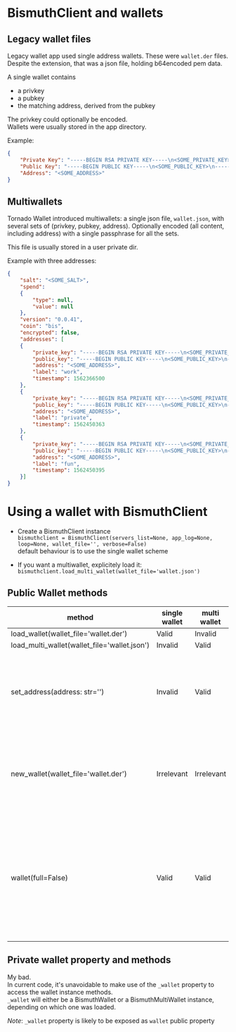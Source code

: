 # BismuthClient and wallets

## Legacy wallet files

Legacy wallet app used single address wallets. These were `wallet.der` files.  
Despite the extension, that was a json file, holding b64encoded pem data.  

A single wallet contains
- a privkey
- a pubkey
- the matching address, derived from the pubkey

The privkey could optionally be encoded.  
Wallets were usually stored in the app directory.

Example:
```json
{
    "Private Key": "-----BEGIN RSA PRIVATE KEY-----\n<SOME_PRIVATE_KEY>\n-----END RSA PRIVATE KEY-----",
    "Public Key": "-----BEGIN PUBLIC KEY-----\n<SOME_PUBLIC_KEY>\n-----END PUBLIC KEY-----",
    "Address": "<SOME_ADDRESS>"
}
```

## Multiwallets

Tornado Wallet introduced multiwallets: a single json file, `wallet.json`, with several sets of (privkey, pubkey, address).
Optionally encoded (all content, including address) with a single passphrase for all the sets.

This file is usually stored in a user private dir.

Example with three addresses:
```json
{
    "salt": "<SOME_SALT>",
    "spend":
    {
        "type": null,
        "value": null
    },
    "version": "0.0.41",
    "coin": "bis",
    "encrypted": false,
    "addresses": [
    {
        "private_key": "-----BEGIN RSA PRIVATE KEY-----\n<SOME_PRIVATE_KEY>\n-----END RSA PRIVATE KEY-----",
        "public_key": "-----BEGIN PUBLIC KEY-----\n<SOME_PUBLIC_KEY>\n-----END PUBLIC KEY-----",
        "address": "<SOME_ADDRESS>",
        "label": "work",
        "timestamp": 1562366500
    },
    {
        "private_key": "-----BEGIN RSA PRIVATE KEY-----\n<SOME_PRIVATE_KEY>\n-----END RSA PRIVATE KEY-----",
        "public_key": "-----BEGIN PUBLIC KEY-----\n<SOME_PUBLIC_KEY>\n-----END PUBLIC KEY-----",
        "address": "<SOME_ADDRESS>",
        "label": "private",
        "timestamp": 1562450363
    },
    {
        "private_key": "-----BEGIN RSA PRIVATE KEY-----\n<SOME_PRIVATE_KEY>\n-----END RSA PRIVATE KEY-----",
        "public_key": "-----BEGIN PUBLIC KEY-----\n<SOME_PUBLIC_KEY>\n-----END PUBLIC KEY-----",
        "address": "<SOME_ADDRESS>",
        "label": "fun",
        "timestamp": 1562450395
    }]
}
```

# Using a wallet with BismuthClient

- Create a BismuthClient instance  
`bismuthclient = BismuthClient(servers_list=None, app_log=None, loop=None, wallet_file='', verbose=False)`  
default behaviour is to use the single wallet scheme

- If you want a multiwallet, explicitely load it:  
`bismuthclient.load_multi_wallet(wallet_file='wallet.json')`

## Public Wallet methods

| method | single wallet | multi wallet | Comment
|--------|---------------|--------------|---------
|load_wallet(wallet_file='wallet.der') | Valid | Invalid | 
|load_multi_wallet(wallet_file='wallet.json') | Invalid | Valid |
|set_address(address: str='')| Invalid | Valid | Define active address of the multiwallet, address must exist in the multiwallet
|new_wallet(wallet_file='wallet.der') | Irrelevant | Irrelevant | Creates a new single wallet, does not load it. current wallet, single or multi, is unchanged
|wallet(full=False) | Valid | Valid | Info about the current (single or multi) wallet. If full is True, also force a check of the current balance. *Note*: Likely to be renamed wallet_info()

## Private wallet property and methods

My bad.  
In current code, it's unavoidable to make use of the `_wallet` property to access the wallet instance methods.  
`_wallet` will either be a BismuthWallet or a BismuthMultiWallet instance, depending on which one was loaded.

*Note*: `_wallet` property is likely to be exposed as `wallet` public property
